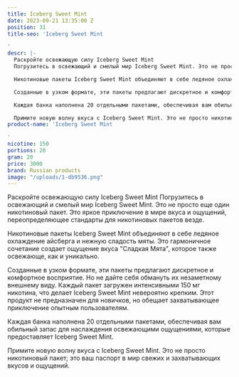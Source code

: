```yaml
---
title: Iceberg Sweet Mint
date: 2023-09-21 13:35:00 Z
position: 31
title-seo: 'Iceberg Sweet Mint

'
descr: |-
  Раскройте освежающую силу Iceberg Sweet Mint
  Погрузитесь в освежающий и смелый мир Iceberg Sweet Mint. Это не просто еще один никотиновый пакет. Это яркое приключение в мире вкуса и ощущений, переопределяющее стандарты для никотиновых пакетов везде.

  Никотиновые пакеты Iceberg Sweet Mint объединяют в себе ледяное охлаждение айсберга и нежную сладость мяты. Это гармоничное сочетание создает ощущение вкуса "Сладкая Мята", которое также освежающе, как и уникально.

  Созданные в узком формате, эти пакеты предлагают дискретное и комфортное восприятие. Но не дайте себя обмануть их незаметному внешнему виду. Каждый пакет загружен интенсивными 150 мг никотина, что делает Iceberg Sweet Mint невероятно крепким. Этот продукт не предназначен для новичков, но обещает захватывающее приключение опытным пользователям.

  Каждая банка наполнена 20 отдельными пакетами, обеспечивая вам обильный запас для наслаждения освежающими ощущениями, которые предоставляет Iceberg Sweet Mint.

  Примите новую волну вкуса с Iceberg Sweet Mint. Это не просто никотиновый пакет; это ваш паспорт в мир свежих и захватывающих вкусов и ощущений.
product-name: 'Iceberg Sweet Mint

'
nicotine: 150
portions: 20
gram: 20
price: 3000
brand: Russian products
image: "/uploads/1-db9536.png"
---
```


Раскройте освежающую силу Iceberg Sweet Mint
Погрузитесь в освежающий и смелый мир Iceberg Sweet Mint. Это не просто еще один никотиновый пакет. Это яркое приключение в мире вкуса и ощущений, переопределяющее стандарты для никотиновых пакетов везде.

Никотиновые пакеты Iceberg Sweet Mint объединяют в себе ледяное охлаждение айсберга и нежную сладость мяты. Это гармоничное сочетание создает ощущение вкуса "Сладкая Мята", которое также освежающе, как и уникально.

Созданные в узком формате, эти пакеты предлагают дискретное и комфортное восприятие. Но не дайте себя обмануть их незаметному внешнему виду. Каждый пакет загружен интенсивными 150 мг никотина, что делает Iceberg Sweet Mint невероятно крепким. Этот продукт не предназначен для новичков, но обещает захватывающее приключение опытным пользователям.

Каждая банка наполнена 20 отдельными пакетами, обеспечивая вам обильный запас для наслаждения освежающими ощущениями, которые предоставляет Iceberg Sweet Mint.

Примите новую волну вкуса с Iceberg Sweet Mint. Это не просто никотиновый пакет; это ваш паспорт в мир свежих и захватывающих вкусов и ощущений.